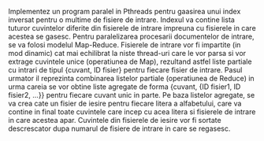Implementez un program paralel in Pthreads pentru gaasirea unui index inversat pentru o multime
de fisiere de intrare. Indexul va contine lista tuturor cuvintelor diferite din fisierele de intrare impreuna cu
fisierele in care acestea se gasesc.
Pentru paralelizarea procesarii documentelor de intrare, se va folosi modelul Map-Reduce. Fisierele de
intrare vor fi impartite (in mod dinamic) cat mai echilibrat la niste thread-uri care le vor parsa si vor extrage
cuvintele unice (operatiunea de Map), rezultand astfel liste partiale cu intrari de tipul {cuvant, ID fisier}
pentru fiecare fisier de intrare. Pasul urmator il reprezinta combinarea listelor partiale (operatiunea de
Reduce) in urma careia se vor obtine liste agregate de forma {cuvant, {ID fisier1, ID fisier2, ...}} pentru
fiecare cuvant unic in parte. Pe baza listelor agregate, se va crea cate un fisier de iesire pentru fiecare litera
a alfabetului, care va contine in final toate cuvintele care incep cu acea litera si fisierele de intrare in care
acestea apar. Cuvintele din fisierele de iesire vor fi sortate descrescator dupa numarul de fisiere de intrare
in care se regasesc.
